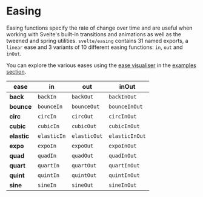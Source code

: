 # Easing

Easing functions specify the rate of change over time and are useful when working with Svelte's built-in transitions and animations as well as the tweened and spring utilities. `svelte/easing` contains 31 named exports, a `linear` ease and 3 variants of 10 different easing functions: `in`, `out` and `inOut`.

You can explore the various eases using the [ease visualiser](https://svelte.dev/examples/easing) in the [examples section](https://svelte.dev/examples).

| ease        | in          | out          | inOut          |
| ----------- | ----------- | ------------ | -------------- |
| **back**    | `backIn`    | `backOut`    | `backInOut`    |
| **bounce**  | `bounceIn`  | `bounceOut`  | `bounceInOut`  |
| **circ**    | `circIn`    | `circOut`    | `circInOut`    |
| **cubic**   | `cubicIn`   | `cubicOut`   | `cubicInOut`   |
| **elastic** | `elasticIn` | `elasticOut` | `elasticInOut` |
| **expo**    | `expoIn`    | `expoOut`    | `expoInOut`    |
| **quad**    | `quadIn`    | `quadOut`    | `quadInOut`    |
| **quart**   | `quartIn`   | `quartOut`   | `quartInOut`   |
| **quint**   | `quintIn`   | `quintOut`   | `quintInOut`   |
| **sine**    | `sineIn`    | `sineOut`    | `sineInOut`    |

